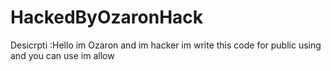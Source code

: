 # HackedByOzaronHack
Desicrpti :Hello im Ozaron and im hacker im write this code for public using and you can use im allow
